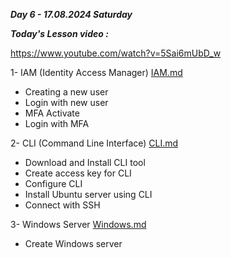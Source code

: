 _**Day 6 - 17.08.2024 Saturday**_

**_Today's Lesson video :_**

https://www.youtube.com/watch?v=5Sai6mUbD_w

1- IAM (Identity Access Manager)  [IAM.md](IAM.md)
- Creating a new user
- Login with new user
- MFA Activate
- Login with MFA


2- CLI (Command Line Interface)  [CLI.md](CLI.md)
- Download and Install CLI tool
- Create access key for CLI
- Configure CLI
- Install Ubuntu server using CLI
- Connect with SSH

3- Windows Server [Windows.md](Windows.md)
- Create Windows server
